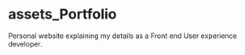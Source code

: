 # assets_Portfolio
Personal website explaining my details as a Front end User experience developer.
